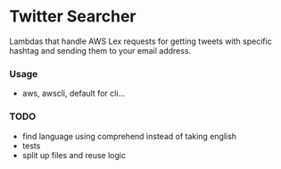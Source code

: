 # Twitter Searcher

Lambdas that handle AWS Lex requests for getting tweets with specific hashtag and sending
them to your email address.

### Usage

- aws, awscli, default for cli...

### TODO
- find language using comprehend instead of taking english
- tests
- split up files and reuse logic